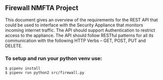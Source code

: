 ## Firewall NMFTA Project

This document gives an overview of the requirements for the REST API that could be used to interface with the Security Appliance that monitors incoming internet traffic. The API should support Authentication to restrict access to the appliance. The API should follow RESTful patterns for all its communication with the following HTTP Verbs – GET, POST, PUT and DELETE.

### To setup and run your python venv use:
```
$ pipenv install
$ pipenv run python2 src/firewall.py   
```
